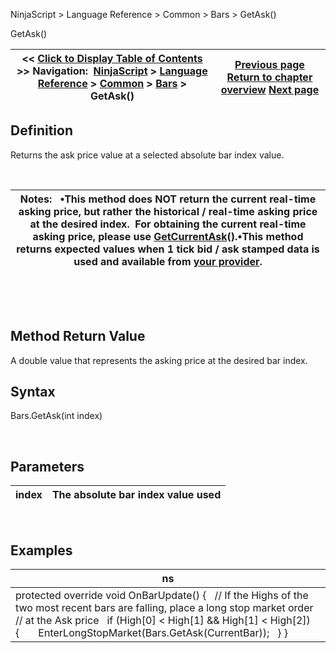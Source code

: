 ﻿


NinjaScript \> Language Reference \> Common \> Bars \> GetAsk()






















GetAsk()







| \<\< [Click to Display Table of Contents](getask.md) \>\> **Navigation:**     [NinjaScript](ninjascript.md) \> [Language Reference](language_reference_wip.md) \> [Common](common.md) \> [Bars](bars.md) \> GetAsk() | [Previous page](barssincenewtradingday.md) [Return to chapter overview](bars.md) [Next page](getbar.md) |
| --- | --- |











## Definition


Returns the ask price value at a selected absolute bar index value.  


 




| Notes:    •This method does NOT return the current real\-time asking price, but rather the historical / real\-time asking price at the desired index.  For obtaining the current real\-time asking price, please use [GetCurrentAsk](getcurrentask.md)().•This method returns expected values when 1 tick bid / ask stamped data is used and available from [your provider](data_by_provider.md). |
| --- |



 


 


## Method Return Value


A double value that represents the asking price at the desired bar index.


## 


## Syntax


Bars.GetAsk(int index)


 


## Parameters




| index | The absolute bar index value used |
| --- | --- |



 


## Examples




| ns |
| --- |
| protected override void OnBarUpdate() {    // If the Highs of the two most recent bars are falling, place a long stop market order     // at the Ask price     if (High\[0] \< High\[1] \&\& High\[1] \< High\[2])    {        EnterLongStopMarket(Bars.GetAsk(CurrentBar));    } } |









